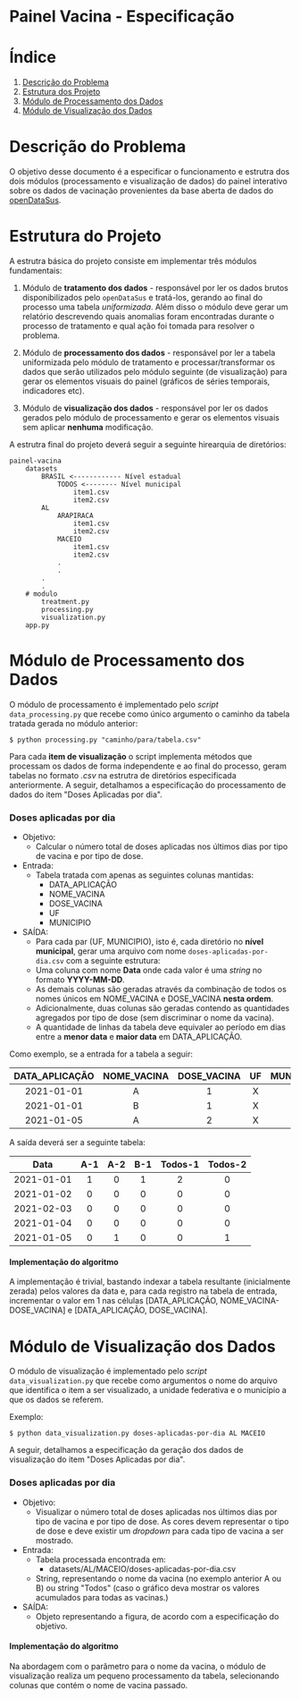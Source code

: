 # Painel Vacina - Especificação

# Índice

1. [Descrição do Problema](#Descrição-do-Problema)
2. [Estrutura dos Projeto](#Estrutura-do-Projeto)
2. [Módulo de Processamento dos Dados](#Módulo-de-Processamento-dos-Dados)
3. [Módulo de Visualização dos Dados](#Módulo-de-Visualização-dos-Dados)

# Descrição do Problema

O objetivo desse documento é a especificar o funcionamento e estrutra dos dois módulos (processamento e visualização de dados) do painel interativo sobre os dados de vacinação provenientes da base aberta de dados do [openDataSus](https://opendatasus.saude.gov.br/dataset/covid-19-vacinacao).

# Estrutura do Projeto

A estrutra básica do projeto consiste em implementar três módulos fundamentais:

1. Módulo de __tratamento dos dados__ - responsável por ler os dados brutos disponibilizados pelo `openDataSus` e tratá-los, gerando ao final do processo uma tabela _uniformizada_. Além disso o módulo deve gerar um relatório descrevendo quais anomalias foram encontradas durante o processo de tratamento e qual ação foi tomada para resolver o problema.

2. Módulo de __processamento dos dados__ - responsável por ler a tabela uniformizada pelo módulo de tratamento e processar/transformar os dados que serão utilizados pelo módulo seguinte (de visualização) para gerar os elementos visuais do painel (gráficos de séries temporais, indicadores etc).

3. Módulo de __visualização dos dados__ - responsável por ler os dados gerados pelo módulo de processamento e gerar os elementos visuais sem aplicar __nenhuma__ modificação.

A estrutra final do projeto deverá seguir a seguinte hirearquia de diretórios:

```
painel-vacina
    datasets
        BRASIL <------------ Nível estadual
            TODOS <-------- Nível municipal
                item1.csv
                item2.csv
        AL
            ARAPIRACA
                item1.csv
                item2.csv
            MACEIO
                item1.csv
                item2.csv
            .
            .
        .
        .
    # modulo
        treatment.py
        processing.py
        visualization.py
    app.py
```

# Módulo de Processamento dos Dados

O módulo de processamento é implementado pelo _script_ `data_processing.py` que recebe como único argumento o caminho da tabela tratada gerada no módulo anterior:

```console
$ python processing.py "caminho/para/tabela.csv"
```

Para cada __item de visualização__ o script implementa métodos que processam os dados de forma independente e ao final do processo, geram tabelas no formato _.csv_ na estrutra de diretórios especificada anteriormente. A seguir, detalhamos a especificação do processamento de dados do item "Doses Aplicadas por dia".

### Doses aplicadas por dia

* Objetivo:
    * Calcular o número total de doses aplicadas nos últimos dias por tipo de vacina e por tipo de dose.
* Entrada:
    * Tabela tratada com apenas as seguintes colunas mantidas:
        * DATA_APLICAÇÃO
        * NOME_VACINA
        * DOSE_VACINA
        * UF
        * MUNICIPIO
* SAÍDA:
    * Para cada par (UF, MUNICIPIO), isto é, cada diretório no __nível municipal__, gerar uma arquivo com nome `doses-aplicadas-por-dia.csv` com a seguinte estrutura:
    * Uma coluna com nome __Data__ onde cada valor é uma _string_ no formato __YYYY-MM-DD__.
    * As demais colunas são geradas através da combinação de todos os nomes únicos em NOME_VACINA e DOSE_VACINA __nesta ordem__.
    * Adicionalmente, duas colunas são geradas contendo as quantidades agregados por tipo de dose (sem discriminar o nome da vacina).
    * A quantidade de linhas da tabela deve equivaler ao período em dias entre a __menor data__ e __maior data__ em DATA_APLICAÇÃO.

Como exemplo, se a entrada for a tabela a seguir:

| DATA_APLICAÇÃO | NOME_VACINA | DOSE_VACINA |  UF | MUNICIPIO |
|:--------------:|:-----------:|:-----------:|:---:|:---------:|
|   2021-01-01   |      A      |      1      |  X  |     Y     |
|   2021-01-01   |      B      |      1      |  X  |     Y     |
|   2021-01-05   |      A      |      2      |  X  |     Y     |

A saída deverá ser a seguinte tabela:

|    Data    | A-1 | A-2 | B-1 |  Todos-1  |  Todos-2  |
|:----------:|:---:|:---:|:---:|:---------:|:---------:|
| 2021-01-01 |  1  |  0  |  1  |     2     |     0     |
| 2021-01-02 |  0  |  0  |  0  |     0     |     0     |
| 2021-02-03 |  0  |  0  |  0  |     0     |     0     |
| 2021-01-04 |  0  |  0  |  0  |     0     |     0     |
| 2021-01-05 |  0  |  1  |  0  |     0     |     1     |

#### Implementação do algoritmo

A implementação é trivial, bastando indexar a tabela resultante (inicialmente zerada) pelos valores da data e, para cada registro na tabela de entrada, incrementar o valor em 1 nas células [DATA_APLICAÇÃO, NOME_VACINA-DOSE_VACINA] e [DATA_APLICAÇÃO, DOSE_VACINA].

# Módulo de Visualização dos Dados

O módulo de visualização é implementado pelo _script_ `data_visualization.py` que recebe como argumentos o nome do arquivo que identifica o item a ser visualizado, a unidade federativa e o município a que os dados se referem.

Exemplo:
```console
$ python data_visualization.py doses-aplicadas-por-dia AL MACEIO
```
A seguir, detalhamos a especificação da geração dos dados de visualização do item "Doses Aplicadas por dia".

### Doses aplicadas por dia

* Objetivo:
    * Visualizar o número total de doses aplicadas nos últimos dias por tipo de vacina e por tipo de dose. As cores devem representar o tipo de dose e deve existir um _dropdown_ para cada tipo de vacina a ser mostrado.
* Entrada:
    * Tabela processada encontrada em:
        * datasets/AL/MACEIO/doses-aplicadas-por-dia.csv
    * String, representando o nome da vacina (no exemplo anterior A ou B) ou string "Todos" (caso o gráfico deva mostrar os valores acumulados para todas as vacinas.)
* SAÍDA:
    * Objeto representando a figura, de acordo com a especificação do objetivo.

#### Implementação do algoritmo

Na abordagem com o parâmetro para o nome da vacina, o módulo de visualização realiza um pequeno processamento da tabela, selecionando colunas que contém o nome de vacina passado.
